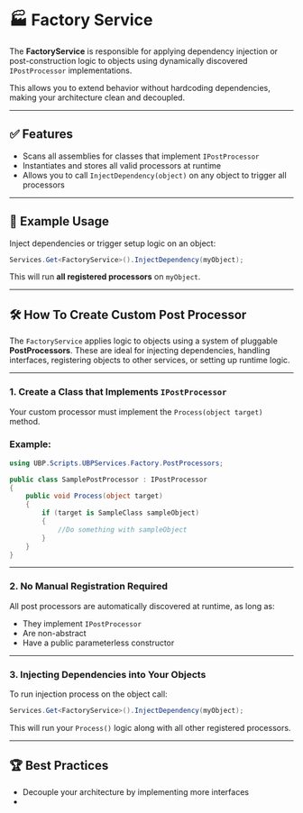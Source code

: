 # 🏭 Factory Service

The **FactoryService** is responsible for applying dependency injection or post-construction logic to objects using dynamically discovered `IPostProcessor` implementations.

This allows you to extend behavior without hardcoding dependencies, making your architecture clean and decoupled.

---

## ✅ Features

- Scans all assemblies for classes that implement `IPostProcessor`
- Instantiates and stores all valid processors at runtime
- Allows you to call `InjectDependency(object)` on any object to trigger all processors

---

## 🧪 Example Usage

Inject dependencies or trigger setup logic on an object:

```csharp
Services.Get<FactoryService>().InjectDependency(myObject);
```

This will run **all registered processors** on `myObject`.

---

## 🛠️ How To Create Custom Post Processor

The `FactoryService` applies logic to objects using a system of pluggable **PostProcessors**. These are ideal for injecting dependencies, handling interfaces, registering objects to other services, or setting up runtime logic.

---

### 1. Create a Class that Implements `IPostProcessor`

Your custom processor must implement the `Process(object target)` method.

### Example:
```csharp
using UBP.Scripts.UBPServices.Factory.PostProcessors;

public class SamplePostProcessor : IPostProcessor
{
    public void Process(object target)
    {
        if (target is SampleClass sampleObject)
        {
            //Do something with sampleObject
        }
    }
}
```

---

### 2. No Manual Registration Required

All post processors are automatically discovered at runtime, as long as:

- They implement `IPostProcessor`
- Are non-abstract
- Have a public parameterless constructor

---

### 3. Injecting Dependencies into Your Objects

To run injection process on the object call:

```csharp
Services.Get<FactoryService>().InjectDependency(myObject);
```

This will run your `Process()` logic along with all other registered processors.

---

## 🏆 Best Practices
- Decouple your architecture by implementing more interfaces
- 
